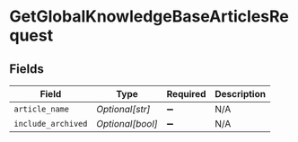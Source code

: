 # GetGlobalKnowledgeBaseArticlesRequest


## Fields

| Field              | Type               | Required           | Description        |
| ------------------ | ------------------ | ------------------ | ------------------ |
| `article_name`     | *Optional[str]*    | :heavy_minus_sign: | N/A                |
| `include_archived` | *Optional[bool]*   | :heavy_minus_sign: | N/A                |